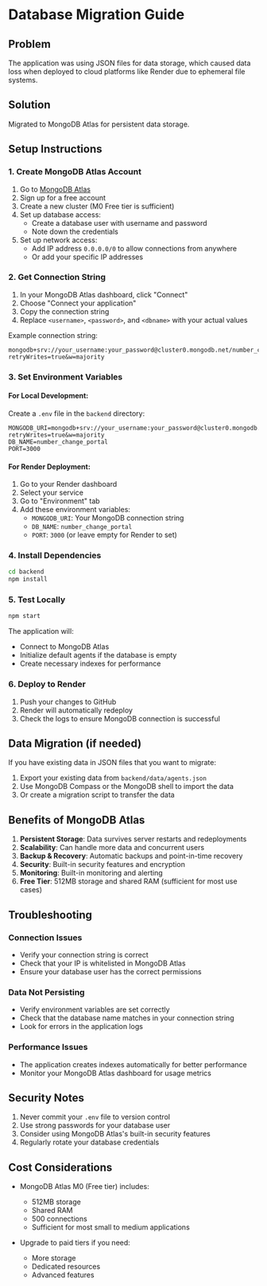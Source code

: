 # Database Migration Guide

## Problem
The application was using JSON files for data storage, which caused data loss when deployed to cloud platforms like Render due to ephemeral file systems.

## Solution
Migrated to MongoDB Atlas for persistent data storage.

## Setup Instructions

### 1. Create MongoDB Atlas Account

1. Go to [MongoDB Atlas](https://www.mongodb.com/atlas)
2. Sign up for a free account
3. Create a new cluster (M0 Free tier is sufficient)
4. Set up database access:
   - Create a database user with username and password
   - Note down the credentials
5. Set up network access:
   - Add IP address `0.0.0.0/0` to allow connections from anywhere
   - Or add your specific IP addresses

### 2. Get Connection String

1. In your MongoDB Atlas dashboard, click "Connect"
2. Choose "Connect your application"
3. Copy the connection string
4. Replace `<username>`, `<password>`, and `<dbname>` with your actual values

Example connection string:
```
mongodb+srv://your_username:your_password@cluster0.mongodb.net/number_change_portal?retryWrites=true&w=majority
```

### 3. Set Environment Variables

#### For Local Development:
Create a `.env` file in the `backend` directory:

```env
MONGODB_URI=mongodb+srv://your_username:your_password@cluster0.mongodb.net/number_change_portal?retryWrites=true&w=majority
DB_NAME=number_change_portal
PORT=3000
```

#### For Render Deployment:
1. Go to your Render dashboard
2. Select your service
3. Go to "Environment" tab
4. Add these environment variables:
   - `MONGODB_URI`: Your MongoDB connection string
   - `DB_NAME`: `number_change_portal`
   - `PORT`: `3000` (or leave empty for Render to set)

### 4. Install Dependencies

```bash
cd backend
npm install
```

### 5. Test Locally

```bash
npm start
```

The application will:
- Connect to MongoDB Atlas
- Initialize default agents if the database is empty
- Create necessary indexes for performance

### 6. Deploy to Render

1. Push your changes to GitHub
2. Render will automatically redeploy
3. Check the logs to ensure MongoDB connection is successful

## Data Migration (if needed)

If you have existing data in JSON files that you want to migrate:

1. Export your existing data from `backend/data/agents.json`
2. Use MongoDB Compass or the MongoDB shell to import the data
3. Or create a migration script to transfer the data

## Benefits of MongoDB Atlas

1. **Persistent Storage**: Data survives server restarts and redeployments
2. **Scalability**: Can handle more data and concurrent users
3. **Backup & Recovery**: Automatic backups and point-in-time recovery
4. **Security**: Built-in security features and encryption
5. **Monitoring**: Built-in monitoring and alerting
6. **Free Tier**: 512MB storage and shared RAM (sufficient for most use cases)

## Troubleshooting

### Connection Issues
- Verify your connection string is correct
- Check that your IP is whitelisted in MongoDB Atlas
- Ensure your database user has the correct permissions

### Data Not Persisting
- Verify environment variables are set correctly
- Check that the database name matches in your connection string
- Look for errors in the application logs

### Performance Issues
- The application creates indexes automatically for better performance
- Monitor your MongoDB Atlas dashboard for usage metrics

## Security Notes

1. Never commit your `.env` file to version control
2. Use strong passwords for your database user
3. Consider using MongoDB Atlas's built-in security features
4. Regularly rotate your database credentials

## Cost Considerations

- MongoDB Atlas M0 (Free tier) includes:
  - 512MB storage
  - Shared RAM
  - 500 connections
  - Sufficient for most small to medium applications

- Upgrade to paid tiers if you need:
  - More storage
  - Dedicated resources
  - Advanced features 